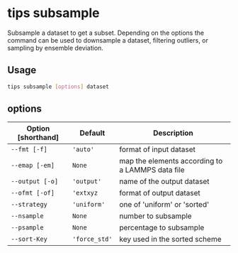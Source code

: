 # tips subsample

Subsample a dataset to get a subset. Depending on the options the command can be
used to downsample a dataset, filtering outliers, or sampling by ensemble
deviation.

## Usage

``` bash
tips subsample [options] dataset
```

## options

| Option [shorthand] | Default       | Description                                      |
|--------------------|---------------|--------------------------------------------------|
| `--fmt [-f]`       | `'auto'`      | format of input dataset                          |
| `--emap [-em]`     | `None`        | map the elements according to a LAMMPS data file |
| `--output [-o]`    | `'output'`    | name of the output dataset                       |
| `--ofmt [-of]`     | `'extxyz`     | format of output dataset                         |
| `--strategy`       | `'uniform'`   | one of 'uniform' or 'sorted'                     |
| `--nsample`        | `None`        | number to subsample                              |
| `--psample`        | `None`        | percentage to subsample                          |
| `--sort-Key`       | `'force_std'` | key used in the sorted scheme                    |